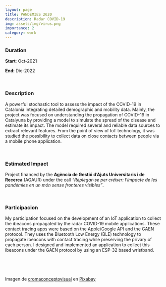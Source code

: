 ```yaml
---
layout: page
title: PANDEMIES 2020
description: Radar COVID-19
img: assets/img/virus.png
importance: 2
category: work
---
```




### Duration

**Start**: Oct-2021


**End**: Dic-2022 

&nbsp;

### Description

A powerful stochastic tool to assess the impact of the COVID-19 in Catalonia integrating detailed demographic and mobility data. Mainly, the project was focused on understanding the propagation of COVID-19 in Catalyuna by providing a model to simulate the spread of the disease and estimate its impact. The model required several and reliable data sources to extract relevant features. From the point of view of IoT technology, it was studied the possibility to collect data on close contacts between people via a mobile phone application.


&nbsp;


### Estimated Impact

Project financed by the __Agència de Gestió d’Ajuts Universitaris i de Recerca__ (AGAUR) under the call *“Replegar-se per créixer: l’impacte de les pandèmies en un món sense fronteres visibles”*. 

&nbsp;

### Participacion

My participation focused on the development of an IoT application to collect the ibeacons propagated by the radar COVID-19 mobile applications. These contact tracing apps were based on the Apple/Google API and the GAEN protocol. They uses the Bluetooth Low Energy (BLE) technology to propagate ibeacons with contact tracing while preserving the privary of each person. I designed and implemented an application to collect this ibeacons under the GAEN protocol by using an ESP-32 based wristband. 



&nbsp;



&nbsp;


Imagen de <a href="https://pixabay.com/es/users/cromaconceptovisual-4595909/?utm_source=link-attribution&utm_medium=referral&utm_campaign=image&utm_content=4999857">cromaconceptovisual</a> en <a href="https://pixabay.com/es//?utm_source=link-attribution&utm_medium=referral&utm_campaign=image&utm_content=4999857">Pixabay</a>